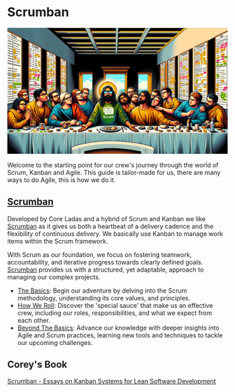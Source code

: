 # Scrumban

![Scrum](../../assets/images/scrum.webp)

Welcome to the starting point for our crew's journey through the world of Scrum, Kanban and Agile. This guide is tailor-made for us, there are many ways to do Agile, this is how we do it.

## [Scrumban](https://www.agilealliance.org/scrumban/)

Developed by Core Ladas and a hybrid of Scrum and Kanban we like [Scrumban](https://www.agilealliance.org/scrumban/) as it gives us both a heartbeat of a delivery cadence and the flexibility of continuous delivery. We basically use Kanban to manage work items within the Scrum framework.

With Scrum as our foundation, we focus on fostering teamwork, accountability, and iterative progress towards clearly defined goals. [Scrumban](https://www.agilealliance.org/scrumban/) provides us with a structured, yet adaptable, approach to managing our complex projects.

- [The Basics](./basics/backlog_management.md): Begin our adventure by delving into the Scrum methodology, understanding its core values, and principles.
- [How We Roll](./how_we_roll/how_we_roll.md): Discover the 'special sauce' that make us an effective crew, including our roles, responsibilities, and what we expect from each other.
- [Beyond The Basics](./beyond_the_basics/backlog_management/backlog_management.md): Advance our knowledge with deeper insights into Agile and Scrum practices, learning new tools and techniques to tackle our upcoming challenges.

## Corey's Book

[Scrumban - Essays on Kanban Systems for Lean Software Development](https://www.amazon.com/Scrumban-Systems-Software-Development-Cooperandi/dp/0578002140/)
